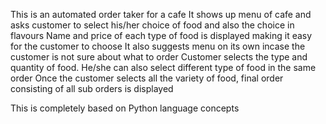 This is an automated order taker for a cafe
It shows up menu of cafe and asks customer to select his/her choice of food and also the choice in flavours
Name and price of each type of food is displayed making it easy for the customer to choose
It also suggests menu on its own incase the customer is not sure about what to order 
Customer selects the type and quantity of food. He/she can also select different type of food in the same order
Once the customer selects all the variety of food, final order consisting of all sub orders is displayed

This is completely based on Python language concepts

